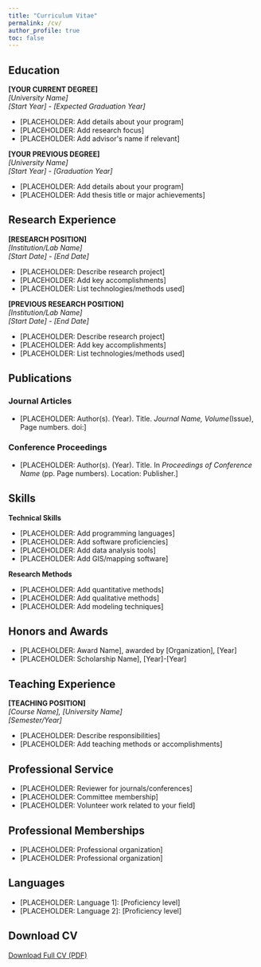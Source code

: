 ```yaml
---
title: "Curriculum Vitae"
permalink: /cv/
author_profile: true
toc: false
---
```


<style>
  /* Make all text smaller on the CV page */
  .page__content {
    font-size: 0.8em;
    padding-top: 1em; /* Add top spacing to replace the removed title */
  }
  
  /* Make headings slightly smaller too */
  .page__content h2 {
    font-size: 1.3em;
    margin-top: 1.5em;
    margin-bottom: 0.5em;
  }
  
  .page__content h3 {
    font-size: 1.1em;
    margin-top: 1.2em;
    margin-bottom: 0.5em;
  }
  
  /* Adjust list items */
  .page__content ul li {
    font-size: 0.9em;
    margin-bottom: 0.4em;
  }
  
  /* Hide the page title */
  .page__title {
    display: none;
  }
</style>

## Education

**[YOUR CURRENT DEGREE]**  
*[University Name]*  
*[Start Year] - [Expected Graduation Year]*  
- [PLACEHOLDER: Add details about your program]
- [PLACEHOLDER: Add research focus]
- [PLACEHOLDER: Add advisor's name if relevant]

**[YOUR PREVIOUS DEGREE]**  
*[University Name]*  
*[Start Year] - [Graduation Year]*  
- [PLACEHOLDER: Add details about your program]
- [PLACEHOLDER: Add thesis title or major achievements]

## Research Experience

**[RESEARCH POSITION]**  
*[Institution/Lab Name]*  
*[Start Date] - [End Date]*
- [PLACEHOLDER: Describe research project]
- [PLACEHOLDER: Add key accomplishments]
- [PLACEHOLDER: List technologies/methods used]

**[PREVIOUS RESEARCH POSITION]**  
*[Institution/Lab Name]*  
*[Start Date] - [End Date]*
- [PLACEHOLDER: Describe research project]
- [PLACEHOLDER: Add key accomplishments]
- [PLACEHOLDER: List technologies/methods used]

## Publications

### Journal Articles
- [PLACEHOLDER: Author(s). (Year). Title. *Journal Name, Volume*(Issue), Page numbers. doi:]

### Conference Proceedings
- [PLACEHOLDER: Author(s). (Year). Title. In *Proceedings of Conference Name* (pp. Page numbers). Location: Publisher.]

## Skills

**Technical Skills**
- [PLACEHOLDER: Add programming languages]
- [PLACEHOLDER: Add software proficiencies]
- [PLACEHOLDER: Add data analysis tools]
- [PLACEHOLDER: Add GIS/mapping software]

**Research Methods**
- [PLACEHOLDER: Add quantitative methods]
- [PLACEHOLDER: Add qualitative methods]
- [PLACEHOLDER: Add modeling techniques]

## Honors and Awards

- [PLACEHOLDER: Award Name], awarded by [Organization], [Year]
- [PLACEHOLDER: Scholarship Name], [Year]-[Year]

## Teaching Experience

**[TEACHING POSITION]**  
*[Course Name], [University Name]*  
*[Semester/Year]*
- [PLACEHOLDER: Describe responsibilities]
- [PLACEHOLDER: Add teaching methods or accomplishments]

## Professional Service

- [PLACEHOLDER: Reviewer for journals/conferences]
- [PLACEHOLDER: Committee membership]
- [PLACEHOLDER: Volunteer work related to your field]

## Professional Memberships

- [PLACEHOLDER: Professional organization]
- [PLACEHOLDER: Professional organization]

## Languages

- [PLACEHOLDER: Language 1]: [Proficiency level]
- [PLACEHOLDER: Language 2]: [Proficiency level]

## Download CV

[Download Full CV (PDF)](/assets/pdf/CV_Freya_Tan.pdf) 